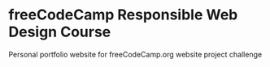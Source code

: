 # freeCodeCamp Responsible Web Design Course

Personal portfolio website for freeCodeCamp.org website project challenge


